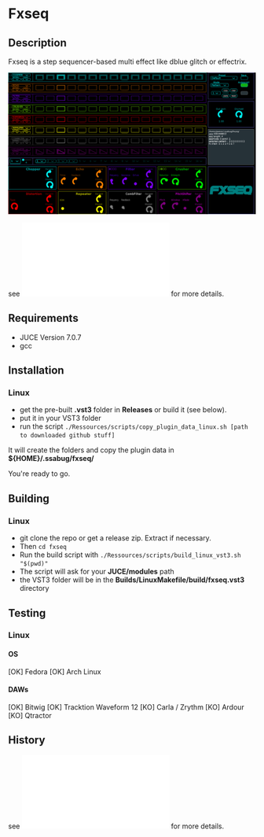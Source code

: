 # Fxseq

## Description
Fxseq is a step sequencer-based multi effect like dblue glitch or effectrix.

![alt text](Ressources/images/GUI.png)

see ![DOCUMENTATION](DOCUMENTATION.md) for more details.

## Requirements
 - JUCE Version 7.0.7
 - gcc

## Installation
### Linux
 - get the pre-built **.vst3** folder in **Releases** or build it (see below).
 - put it in your VST3 folder
 - run the script `./Ressources/scripts/copy_plugin_data_linux.sh [path to downloaded github stuff]`

It will create the folders and copy the plugin data in **${HOME}/.ssabug/fxseq/**

You're ready to go.

## Building 
### Linux
 - git clone the repo or get a release zip. Extract if necessary.
 - Then `cd fxseq`  
 - Run the build script with `./Ressources/scripts/build_linux_vst3.sh "$(pwd)"`
 - The script will ask for your **JUCE/modules** path
 - the VST3 folder will be in the  **Builds/LinuxMakefile/build/fxseq.vst3** directory

## Testing
### Linux
#### OS
 [OK] Fedora
 [OK] Arch Linux
#### DAWs
 [OK] Bitwig
 [OK] Tracktion Waveform 12
 [KO] Carla / Zrythm
 [KO] Ardour 
 [KO] Qtractor 

## History
see ![HISTORY](HISTORY.md) for more details.
